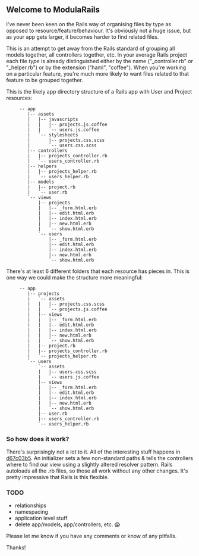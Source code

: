 ## Welcome to ModulaRails

I've never been keen on the Rails way of organising files by type as opposed to resource/feature/behaviour.  It's obviously not a huge issue, but as your app gets larger, it becomes harder to find related files.

This is an attempt to get away from the Rails standard of grouping all models together, all controllers together, etc.  In your average Rails project each file _type_ is already distinguished either by the name ("_controller.rb" or "_helper.rb") or by the extension ("haml", "coffee").  When you're working on a particular feature, you're much more likely to want files related to that feature to be grouped together.

This is the likely app directory structure of a Rails app with User and Project resources:

         -- app
            |-- assets
            |   |-- javascripts
            |   |   |-- projects.js.coffee
            |   |   `-- users.js.coffee
            |   `-- stylesheets
            |       |-- projects.css.scss
            |       `-- users.css.scss
            |-- controllers
            |   |-- projects_controller.rb
            |   `-- users_controller.rb
            |-- helpers
            |   |-- projects_helper.rb
            |   `-- users_helper.rb
            |-- models
            |   |-- project.rb
            |   `-- user.rb
            `-- views
                |-- projects
                |   |-- _form.html.erb
                |   |-- edit.html.erb
                |   |-- index.html.erb
                |   |-- new.html.erb
                |   `-- show.html.erb
                `-- users
                    |-- _form.html.erb
                    |-- edit.html.erb
                    |-- index.html.erb
                    |-- new.html.erb
                    `-- show.html.erb

There's at least 6 different folders that each resource has pieces in.  This is one way we could make the structure more meaningful:

         -- app
            |-- projects
            |   `-- assets
            |   |   |-- projects.css.scss
            |   |   `-- projects.js.coffee
            |   |-- views
            |   |   |-- _form.html.erb
            |   |   |-- edit.html.erb
            |   |   |-- index.html.erb
            |   |   |-- new.html.erb
            |   |   `-- show.html.erb
            |   |-- project.rb
            |   |-- projects_controller.rb
            |   `-- projects_helper.rb
            `-- users
                `-- assets
                |   |-- users.css.scss
                |   `-- users.js.coffee
                |-- views
                |   |-- _form.html.erb
                |   |-- edit.html.erb
                |   |-- index.html.erb
                |   |-- new.html.erb
                |   `-- show.html.erb
                |-- user.rb
                |-- users_controller.rb
                `-- users_helper.rb

### So how does it work?

There's surprisingly not a lot to it.  All of the interesting stuff happens in [d67c03b5](https://github.com/tjmcewan/modularails/commit/d67c03b58d36ce99c320ca5594ba89c4dad36414).  An initializer sets a few non-standard paths & tells the controllers where to find our view using a slightly altered resolver pattern.  Rails autoloads all the .rb files, so those all work without any other changes.  It's pretty impressive that Rails is this flexible.

### TODO

- relationships
- namespacing
- application level stuff
- delete app/models, app/controllers, etc. :scream:


Please let me know if you have any comments or know of any pitfalls.

Thanks!
